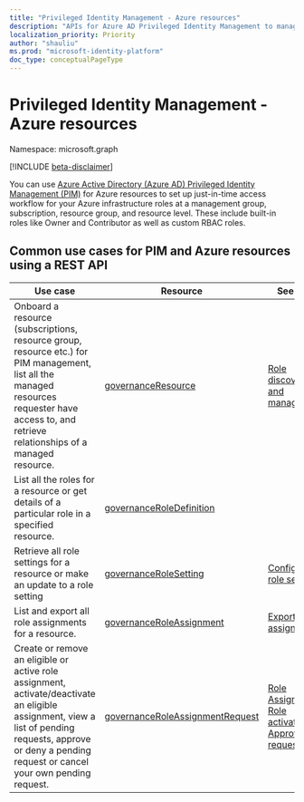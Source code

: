 ```yaml
---
title: "Privileged Identity Management - Azure resources"
description: "APIs for Azure AD Privileged Identity Management to manage Azure resources."
localization_priority: Priority
author: "shauliu"
ms.prod: "microsoft-identity-platform"
doc_type: conceptualPageType
---
```


# Privileged Identity Management - Azure resources

Namespace: microsoft.graph

[!INCLUDE [beta-disclaimer](../../includes/beta-disclaimer.md)]

You can use [Azure Active Directory (Azure AD) Privileged Identity Management (PIM)](https://docs.microsoft.com/azure/active-directory/privileged-identity-management/pim-configure) for Azure resources to set up just-in-time access workflow for your Azure infrastructure roles at a management group, subscription, resource group, and resource level. These include built-in roles like Owner and Contributor as well as custom RBAC roles.

## Common use cases for PIM and Azure resources using a REST API

| Use case | Resource | See also |
| --- | --- | --- |
| Onboard a resource (subscriptions, resource group, resource etc.) for PIM management, list all the managed resources requester have access to, and retrieve relationships of a managed resource. | [governanceResource](governanceresource.md) | [Role discovery and management](https://docs.microsoft.com/azure/active-directory/privileged-identity-management/pim-resource-roles-discover-resources) |
| List all the roles for a resource or get details of a particular role in a specified resource. | [governanceRoleDefinition](governanceroledefinition.md) |  |
| Retrieve all role settings for a resource or make an update to a role setting | [governanceRoleSetting](governancerolesetting.md) | [Configure role setting](https://docs.microsoft.com/azure/active-directory/privileged-identity-management/pim-resource-roles-configure-role-settings) |
| List and export all role assignments for a resource. | [governanceRoleAssignment](governanceroleassignment.md) | [Export role assignments](https://docs.microsoft.com/azure/active-directory/privileged-identity-management/azure-pim-resource-rbac#export-role-assignments-with-children) |
| Create or remove an eligible or active role assignment, activate/deactivate an eligible assignment, view a list of pending requests, approve or deny a pending request or cancel your own pending request. | [governanceRoleAssignmentRequest](governanceroleassignmentrequest.md) | [Role Assignment](https://docs.microsoft.com/azure/active-directory/privileged-identity-management/pim-resource-roles-assign-roles)<br/>[Role activation](https://docs.microsoft.com/azure/active-directory/privileged-identity-management/pim-resource-roles-activate-your-roles)<br/>[Approve requests](https://docs.microsoft.com/azure/active-directory/privileged-identity-management/azure-ad-pim-approval-workflow) |

<!-- uuid: 8fcb5dbc-d5aa-4681-8e31-b001d5168d79
2015-10-25 14:57:30 UTC -->
<!--
{
  "type": "#page.annotation",
  "description": "Service root",
  "keywords": "",
  "section": "documentation",
  "tocPath": "",
  "suppressions": []
}
-->
